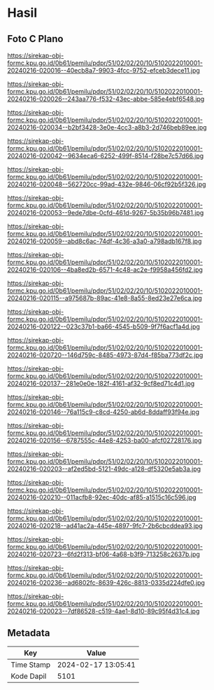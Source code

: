 # Hasil

## Foto C Plano

https://sirekap-obj-formc.kpu.go.id/0b61/pemilu/pdpr/51/02/02/20/10/5102022010001-20240216-020016--40ecb8a7-9903-4fcc-9752-efceb3dece11.jpg

https://sirekap-obj-formc.kpu.go.id/0b61/pemilu/pdpr/51/02/02/20/10/5102022010001-20240216-020026--243aa776-f532-43ec-abbe-585e4ebf6548.jpg

https://sirekap-obj-formc.kpu.go.id/0b61/pemilu/pdpr/51/02/02/20/10/5102022010001-20240216-020034--b2bf3428-3e0e-4cc3-a8b3-2d746beb89ee.jpg

https://sirekap-obj-formc.kpu.go.id/0b61/pemilu/pdpr/51/02/02/20/10/5102022010001-20240216-020042--9634eca6-6252-499f-8514-f28be7c57d66.jpg

https://sirekap-obj-formc.kpu.go.id/0b61/pemilu/pdpr/51/02/02/20/10/5102022010001-20240216-020048--562720cc-99ad-432e-9846-06cf92b5f326.jpg

https://sirekap-obj-formc.kpu.go.id/0b61/pemilu/pdpr/51/02/02/20/10/5102022010001-20240216-020053--9ede7dbe-0cfd-461d-9267-5b35b96b7481.jpg

https://sirekap-obj-formc.kpu.go.id/0b61/pemilu/pdpr/51/02/02/20/10/5102022010001-20240216-020059--abd8c6ac-74df-4c36-a3a0-a798adb167f8.jpg

https://sirekap-obj-formc.kpu.go.id/0b61/pemilu/pdpr/51/02/02/20/10/5102022010001-20240216-020106--4ba8ed2b-6571-4c48-ac2e-f9958a456fd2.jpg

https://sirekap-obj-formc.kpu.go.id/0b61/pemilu/pdpr/51/02/02/20/10/5102022010001-20240216-020115--a975687b-89ac-41e8-8a55-8ed23e27e6ca.jpg

https://sirekap-obj-formc.kpu.go.id/0b61/pemilu/pdpr/51/02/02/20/10/5102022010001-20240216-020122--023c37b1-ba66-4545-b509-9f7f6acf1a4d.jpg

https://sirekap-obj-formc.kpu.go.id/0b61/pemilu/pdpr/51/02/02/20/10/5102022010001-20240216-020720--146d759c-8485-4973-87d4-f85ba773df2c.jpg

https://sirekap-obj-formc.kpu.go.id/0b61/pemilu/pdpr/51/02/02/20/10/5102022010001-20240216-020137--281e0e0e-182f-4161-af32-9cf8ed71c4d1.jpg

https://sirekap-obj-formc.kpu.go.id/0b61/pemilu/pdpr/51/02/02/20/10/5102022010001-20240216-020146--76a115c9-c8cd-4250-ab6d-8ddaff93f94e.jpg

https://sirekap-obj-formc.kpu.go.id/0b61/pemilu/pdpr/51/02/02/20/10/5102022010001-20240216-020156--6787555c-44e8-4253-ba00-afcf02728176.jpg

https://sirekap-obj-formc.kpu.go.id/0b61/pemilu/pdpr/51/02/02/20/10/5102022010001-20240216-020203--af2ed5bd-5121-49dc-a128-df5320e5ab3a.jpg

https://sirekap-obj-formc.kpu.go.id/0b61/pemilu/pdpr/51/02/02/20/10/5102022010001-20240216-020210--011acfb8-92ec-40dc-af85-a1515c16c596.jpg

https://sirekap-obj-formc.kpu.go.id/0b61/pemilu/pdpr/51/02/02/20/10/5102022010001-20240216-020218--ad41ac2a-445e-4897-9fc7-2b6cbcddea93.jpg

https://sirekap-obj-formc.kpu.go.id/0b61/pemilu/pdpr/51/02/02/20/10/5102022010001-20240216-020723--6fd2f313-bf06-4a68-b3f9-713258c2637b.jpg

https://sirekap-obj-formc.kpu.go.id/0b61/pemilu/pdpr/51/02/02/20/10/5102022010001-20240216-020236--ad6802fc-8639-426c-8813-0335d224dfe0.jpg

https://sirekap-obj-formc.kpu.go.id/0b61/pemilu/pdpr/51/02/02/20/10/5102022010001-20240216-020023--7df86528-c519-4ae1-8d10-89c95f4d31c4.jpg


## Metadata

| Key        | Value               |
| ---------- | ------------------- |
| Time Stamp | 2024-02-17 13:05:41 |
| Kode Dapil | 5101                |



